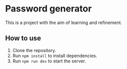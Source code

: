 # Password generator

This is a project with the aim of learning and refinement.

## How to use

1. Clone the repository.
2. Run `npm install` to install dependencies.
3. Run `npm run dev` to start the server.

